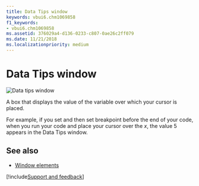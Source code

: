 ```yaml
---
title: Data Tips window
keywords: vbui6.chm1069858
f1_keywords:
- vbui6.chm1069858
ms.assetid: 376029a4-d136-0233-c807-0ae26c2ff079
ms.date: 11/21/2018
ms.localizationpriority: medium
---
```



# Data Tips window

![Data tips window](../../../images/valuetip_ZA01201790.gif)

A box that displays the value of the variable over which your cursor is placed.

For example, if you set and then set breakpoint before the end of your code, when you run your code and place your cursor over the *x*, the value 5 appears in the Data Tips window.

## See also

- [Window elements](../window-elements.md)

[!include[Support and feedback](~/includes/feedback-boilerplate.md)]
